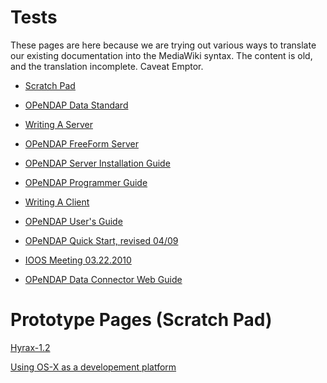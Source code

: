# Tests

These pages are here because we are trying out various ways to translate
our existing documentation into the MediaWiki syntax. The content is
old, and the translation incomplete. Caveat Emptor.

- [Scratch Pad](Scratch_Pad "wikilink")

<!-- -->

- [OPeNDAP Data Standard](Wiki_Testing/DataStandard "wikilink")

<!-- -->

- [Writing A Server](Wiki_Testing/WritingAServer "wikilink")

<!-- -->

- [OPeNDAP FreeForm Server](Wiki_Testing/dpref "wikilink")

<!-- -->

- [OPeNDAP Server Installation
  Guide](Wiki_Testing/ServerInstallationGuidePreface "wikilink")

<!-- -->

- [OPeNDAP Programmer Guide](ProgrammerGuide "wikilink")

<!-- -->

- [Writing A Client](Writing_a_client "wikilink")

<!-- -->

- [OPeNDAP User's Guide](Wiki_Testing/OpeNDAP_User's_Guide "wikilink")

<!-- -->

- [OPeNDAP Quick Start, revised
  04/09](Wiki_Testing/OpeNDAPQuickStartApril09 "wikilink")

<!-- -->

- [IOOS Meeting 03.22.2010](IOOS_Meeting_03.22.2010 "wikilink")

<!-- -->

- [OPeNDAP Data Connector Web
  Guide](OPeNDAP_Data_Connector_Web_Guide "wikilink")

# Prototype Pages (Scratch Pad)

[Hyrax-1.2](Hyrax_1.2:_Documentation "wikilink")

[Using OS-X as a developement
platform](Using_OS-X_as_a_developement_platform "wikilink")